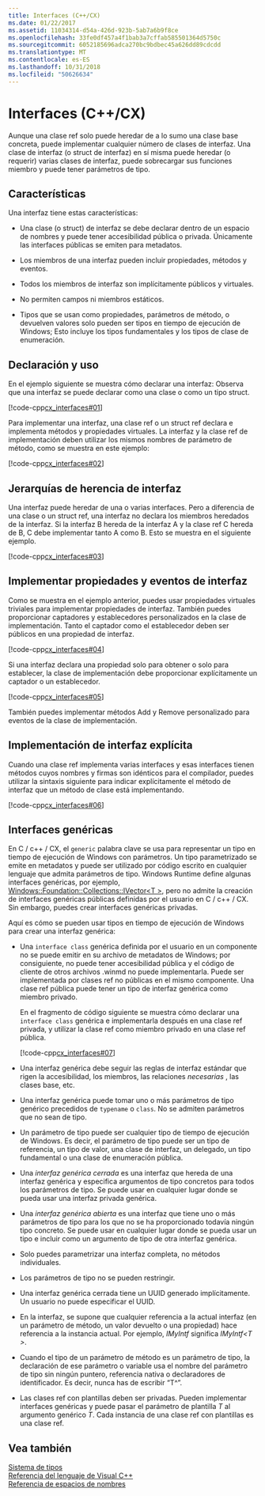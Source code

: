 ```yaml
---
title: Interfaces (C++/CX)
ms.date: 01/22/2017
ms.assetid: 11034314-d54a-426d-923b-5ab7a6b9f8ce
ms.openlocfilehash: 33fe0df457a4f1bab3a7cffab585501364d5750c
ms.sourcegitcommit: 6052185696adca270bc9bdbec45a626dd89cdcdd
ms.translationtype: MT
ms.contentlocale: es-ES
ms.lasthandoff: 10/31/2018
ms.locfileid: "50626634"
---
```

# <a name="interfaces-ccx"></a>Interfaces (C++/CX)

Aunque una clase ref solo puede heredar de a lo sumo una clase base concreta, puede implementar cualquier número de clases de interfaz. Una clase de interfaz (o struct de interfaz) en sí misma puede heredar (o requerir) varias clases de interfaz, puede sobrecargar sus funciones miembro y puede tener parámetros de tipo.

## <a name="characteristics"></a>Características

Una interfaz tiene estas características:

- Una clase (o struct) de interfaz se debe declarar dentro de un espacio de nombres y puede tener accesibilidad pública o privada. Únicamente las interfaces públicas se emiten para metadatos.

- Los miembros de una interfaz pueden incluir propiedades, métodos y eventos.

- Todos los miembros de interfaz son implícitamente públicos y virtuales.

- No permiten campos ni miembros estáticos.

- Tipos que se usan como propiedades, parámetros de método, o devuelven valores solo pueden ser tipos en tiempo de ejecución de Windows; Esto incluye los tipos fundamentales y los tipos de clase de enumeración.

## <a name="declaration-and-usage"></a>Declaración y uso

En el ejemplo siguiente se muestra cómo declarar una interfaz: Observa que una interfaz se puede declarar como una clase o como un tipo struct.

[!code-cpp[cx_interfaces#01](../cppcx/codesnippet/CPP/interfacestest/class1.h#01)]

Para implementar una interfaz, una clase ref o un struct ref declara e implementa métodos y propiedades virtuales. La interfaz y la clase ref de implementación deben utilizar los mismos nombres de parámetro de método, como se muestra en este ejemplo:

[!code-cpp[cx_interfaces#02](../cppcx/codesnippet/CPP/interfacestest/class1.h#02)]

## <a name="interface-inheritance-hierarchies"></a>Jerarquías de herencia de interfaz

Una interfaz puede heredar de una o varias interfaces. Pero a diferencia de una clase o un struct ref, una interfaz no declara los miembros heredados de la interfaz. Si la interfaz B hereda de la interfaz A y la clase ref C hereda de B, C debe implementar tanto A como B. Esto se muestra en el siguiente ejemplo.

[!code-cpp[cx_interfaces#03](../cppcx/codesnippet/CPP/interfacestest/class1.h#03)]

## <a name="implementing-interface-properties-and-events"></a>Implementar propiedades y eventos de interfaz

Como se muestra en el ejemplo anterior, puedes usar propiedades virtuales triviales para implementar propiedades de interfaz. También puedes proporcionar captadores y establecedores personalizados en la clase de implementación.  Tanto el captador como el establecedor deben ser públicos en una propiedad de interfaz.

[!code-cpp[cx_interfaces#04](../cppcx/codesnippet/CPP/interfacestest/class1.h#04)]

Si una interfaz declara una propiedad solo para obtener o solo para establecer, la clase de implementación debe proporcionar explícitamente un captador o un establecedor.

[!code-cpp[cx_interfaces#05](../cppcx/codesnippet/CPP/interfacestest/class1.h#05)]

También puedes implementar métodos Add y Remove personalizado para eventos de la clase de implementación.

## <a name="explicit-interface-implementation"></a>Implementación de interfaz explícita

Cuando una clase ref implementa varias interfaces y esas interfaces tienen métodos cuyos nombres y firmas son idénticos para el compilador, puedes utilizar la sintaxis siguiente para indicar explícitamente el método de interfaz que un método de clase está implementando.

[!code-cpp[cx_interfaces#06](../cppcx/codesnippet/CPP/interfacestest/class1.h#06)]

## <a name="generic-interfaces"></a>Interfaces genéricas

En C / c++ / CX, el `generic` palabra clave se usa para representar un tipo en tiempo de ejecución de Windows con parámetros. Un tipo parametrizado se emite en metadatos y puede ser utilizado por código escrito en cualquier lenguaje que admita parámetros de tipo. Windows Runtime define algunas interfaces genéricas, por ejemplo, [Windows::Foundation::Collections::IVector\<T >](Windows::Foundation::Collections::IVector), pero no admite la creación de interfaces genéricas públicas definidas por el usuario en C / c++ / CX. Sin embargo, puedes crear interfaces genéricas privadas.

Aquí es cómo se pueden usar tipos en tiempo de ejecución de Windows para crear una interfaz genérica:

- Una `interface class` genérica definida por el usuario en un componente no se puede emitir en su archivo de metadatos de Windows; por consiguiente, no puede tener accesibilidad pública y el código de cliente de otros archivos .winmd no puede implementarla. Puede ser implementada por clases ref no públicas en el mismo componente. Una clase ref pública puede tener un tipo de interfaz genérica como miembro privado.

   En el fragmento de código siguiente se muestra cómo declarar una `interface class` genérica e implementarla después en una clase ref privada, y utilizar la clase ref como miembro privado en una clase ref pública.

   [!code-cpp[cx_interfaces#07](../cppcx/codesnippet/CPP/interfacestest/class1.h#07)]

- Una interfaz genérica debe seguir las reglas de interfaz estándar que rigen la accesibilidad, los miembros, las relaciones *necesarias* , las clases base, etc.

- Una interfaz genérica puede tomar uno o más parámetros de tipo genérico precedidos de `typename` o `class`. No se admiten parámetros que no sean de tipo.

- Un parámetro de tipo puede ser cualquier tipo de tiempo de ejecución de Windows. Es decir, el parámetro de tipo puede ser un tipo de referencia, un tipo de valor, una clase de interfaz, un delegado, un tipo fundamental o una clase de enumeración pública.

- Una *interfaz genérica cerrada* es una interfaz que hereda de una interfaz genérica y especifica argumentos de tipo concretos para todos los parámetros de tipo. Se puede usar en cualquier lugar donde se pueda usar una interfaz privada genérica.

- Una *interfaz genérica abierta* es una interfaz que tiene uno o más parámetros de tipo para los que no se ha proporcionado todavía ningún tipo concreto. Se puede usar en cualquier lugar donde se pueda usar un tipo e incluir como un argumento de tipo de otra interfaz genérica.

- Solo puedes parametrizar una interfaz completa, no métodos individuales.

- Los parámetros de tipo no se pueden restringir.

- Una interfaz genérica cerrada tiene un UUID generado implícitamente. Un usuario no puede especificar el UUID.

- En la interfaz, se supone que cualquier referencia a la actual interfaz (en un parámetro de método, un valor devuelto o una propiedad) hace referencia a la instancia actual. Por ejemplo, *IMyIntf* significa *IMyIntf\<T >*.

- Cuando el tipo de un parámetro de método es un parámetro de tipo, la declaración de ese parámetro o variable usa el nombre del parámetro de tipo sin ningún puntero, referencia nativa o declaradores de identificador. Es decir, nunca has de escribir “T^”.

- Las clases ref con plantillas deben ser privadas. Pueden implementar interfaces genéricas y puede pasar el parámetro de plantilla *T* al argumento genérico *T*. Cada instancia de una clase ref con plantillas es una clase ref.

## <a name="see-also"></a>Vea también

[Sistema de tipos](../cppcx/type-system-c-cx.md)<br/>
[Referencia del lenguaje de Visual C++](../cppcx/visual-c-language-reference-c-cx.md)<br/>
[Referencia de espacios de nombres](../cppcx/namespaces-reference-c-cx.md)